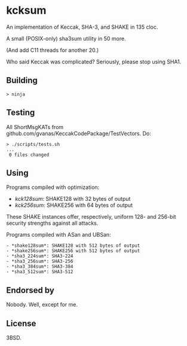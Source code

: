 # kcksum

An implementation of Keccak, SHA-3, and SHAKE in 135 cloc.

A small (POSIX-only) sha3sum utility in 50 more.

(And add C11 threads for another 20.)

Who said Keccak was complicated? Seriously, please stop using SHA1.

## Building

    > ninja

## Testing

All ShortMsgKATs from github.com/gvanas/KeccakCodePackage/TestVectors.
Do:

    > ./scripts/tests.sh
    ...
     0 files changed

## Using

Programs compiled with optimization:

   - *kck128sum*: SHAKE128 with 32 bytes of output
   - *kck256sum*: SHAKE256 with 64 bytes of output

These SHAKE instances offer, respectively, uniform 128- and 256-bit
security strengths against all attacks.

Programs compiled with ASan and UBSan:

    - *shake128sum*: SHAKE128 with 512 bytes of output
    - *shake256sum*: SHAKE256 with 512 bytes of output
    - *sha3_224sum*: SHA3-224
    - *sha3_256sum*: SHA3-256
    - *sha3_384sum*: SHA3-384
    - *sha3_512sum*: SHA3-512

## Endorsed by

Nobody. Well, except for me.

## License

3BSD.
